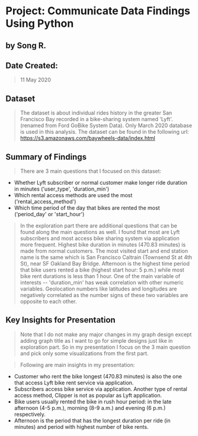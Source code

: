 # Project: Communicate Data Findings Using Python
## by Song R.

## Date Created:
> 11 May 2020

## Dataset

> The dataset is about individual rides history in the greater San Francisco Bay recorded in a bike-sharing system named 'Lyft'. (renamed from Ford GoBike System Data). Only March 2020 database is used in this analysis. The dataset can be found in the following url: https://s3.amazonaws.com/baywheels-data/index.html


## Summary of Findings

> There are 3 main questions that I focused on this dataset:
- Whether Lyft subscriber or normal customer make longer ride duration in minutes ('user_type', 'duration_min')
- Which rental access methods are used the most ('rental_access_method')
- Which time period of the day that bikes are rented the most ('period_day' or 'start_hour')

> In the exploration part there are additional questions that can be found along the main questions as well. I found that most are Lyft subscribers and most access bike sharing system via application more frequent. Highest bike duration in minutes (470.83 minutes) is made from normal customers. The most visited start and end station name is the same which is San Francisco Caltrain (Townsend St at 4th St), near SF Oakland Bay Bridge. Afternoon is the highest time period that bike users rented a bike (highest start hour: 5 p.m.) while most bike rent durations is less than 1 hour. One of the main variable of interests --  'duration_min' has weak correlation with other numeric variables. Geolocation numbers like latitudes and longitudes are negatively correlated as the number signs of these two variables are opposite to each other.

## Key Insights for Presentation

> Note that I do not make any major changes in my graph design except adding graph title as I want to go for simple designs just like in exploration part. So in my presentation I focus on the 3 main question and pick only some visualizations from the first part.

> Following are main insights in my presentation:
- Customer who rent the bike longest (470.83 minutes) is also the one that access Lyft bike rent service via application.
- Subscribers access bike service via application. Another type of rental access method, Clipper is not as popular as Lyft application.
- Bike users usually rented the bike in rush hour period: in the late afternoon (4-5 p.m.), morning (8-9 a.m.) and evening (6 p.m.) respectively.
- Afternoon is the period that has the longest duration per ride (in minutes) and period with highest number of bike rents. 